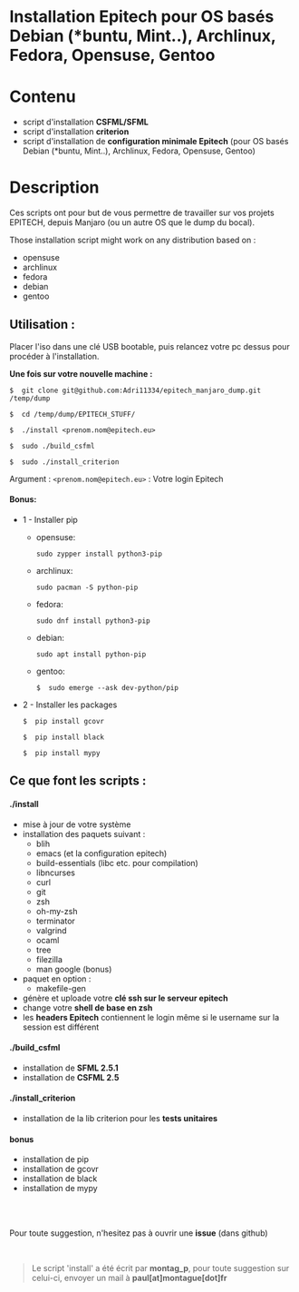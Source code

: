 # Installation Epitech pour OS basés Debian (*buntu, Mint..), Archlinux, Fedora, Opensuse, Gentoo

# Contenu
- script d'installation **CSFML/SFML**
- script d'installation **criterion**
- script d'installation de **configuration minimale Epitech** (pour OS basés Debian (*buntu, Mint..), Archlinux, Fedora, Opensuse, Gentoo)

# Description

Ces scripts ont pour but de vous permettre de travailler sur vos projets EPITECH, depuis Manjaro (ou un autre OS que le dump du bocal).

Those installation script might work on any distribution based on :
- opensuse
- archlinux
- fedora
- debian
- gentoo

## Utilisation :

Placer l'iso dans une clé USB bootable, puis relancez votre pc dessus pour procéder à l'installation.

**Une fois sur votre nouvelle machine :**

```shell
$  git clone git@github.com:Adri11334/epitech_manjaro_dump.git /temp/dump

$  cd /temp/dump/EPITECH_STUFF/

$  ./install <prenom.nom@epitech.eu>

$  sudo ./build_csfml

$  sudo ./install_criterion
```
Argument :
`<prenom.nom@epitech.eu>` : Votre login Epitech
<br>

#### Bonus:

* 1 - Installer pip
    * opensuse:
        ```shell
        sudo zypper install python3-pip
        ```
    * archlinux:
        ```shell
        sudo pacman -S python-pip
        ```
    * fedora:
        ```shell
        sudo dnf install python3-pip
        ```
    * debian:
        ```shell
        sudo apt install python-pip
        ```
    * gentoo:
        ```shell
        $  sudo emerge --ask dev-python/pip
        ```

* 2 - Installer les packages
    ```shell
    $  pip install gcovr

    $  pip install black

    $  pip install mypy
    ```



## Ce que font les scripts :

#### ./install
* mise à jour de votre système
* installation des paquets suivant :
    - blih
    - emacs (et la configuration epitech)
    - build-essentials (libc etc. pour compilation)
    - libncurses
    - curl
    - git
    - zsh
    - oh-my-zsh
    - terminator
    - valgrind
    - ocaml
    - tree
    - filezilla
    - man google (bonus)
* paquet en option :
    - makefile-gen
* génère et uploade votre **clé ssh sur le serveur epitech**
* change votre **shell de base en zsh**
* les **headers Epitech** contiennent le login même si le username sur la session est différent

#### ./build_csfml
* installation de **SFML 2.5.1**
* installation de **CSFML 2.5**

#### ./install_criterion
* installation de la lib criterion pour les **tests unitaires**

#### bonus
* installation de pip
* installation de gcovr
* installation de black
* installation de mypy

<br>
<br>

Pour toute suggestion, n'hesitez pas à ouvrir une **issue** (dans github)

<br>

> Le script 'install' a été écrit par **montag_p**, pour toute suggestion sur celui-ci, envoyer un mail à **paul[at]montague[dot]fr**
